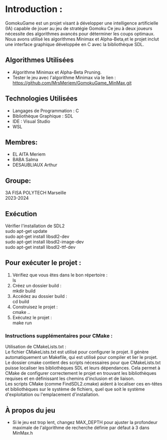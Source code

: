 # **Introduction :**

GomokuGame est un projet visant à développer une intelligence artificielle (IA) 
capable de jouer au jeu de stratégie Gomoku Ce jeu à deux joueurs nécessite des 
algorithmes avancés pour déterminer les coups optimaux. Nous avons utilisé les algorithmes 
Minimax et Alpha-Beta,et le projet inclut une interface graphique développée en C avec 
la bibliothèque SDL.  

##  Algorithmes Utilisées
- Algorithme Minimax et Alpha-Beta Pruning.
- Tester le jeu avec l'algorithme Minimax via le lien :
  https://github.com/MrsMeriem/GomokuGame_MinMax.git
  
## Technologies Utilisées  
- Langages de Programmation : C   
- Bibliothèque Graphique : SDL   
- IDE : Visual Studio   
- WSL

## Membres:  
- EL AITA Meriem   
- BABA Salma   
- DESAUBLIAUX Arthur  
## Groupe:    
3A FISA POLYTECH Marseille  
2023-2024   
   
## Exécution  
Vérifier l'installation de SDL2   
sudo apt-get update   
sudo apt-get install libsdl2-dev   
sudo apt-get install libsdl2-image-dev   
sudo apt-get install libsdl2-ttf-dev   


## Pour exécuter le projet :   
1. Vérifiez que vous êtes dans le bon répertoire :  
ls 
3. Créez un dossier build :  
mkdir build
4. Accédez au dossier build :    
cd build   
5. Construisez le projet :     
cmake ..   
6. Exécutez le projet :   
make run

### Instructions supplémentaires pour CMake :   
Utilisation de CMakeLists.txt :   
Le fichier CMakeLists.txt est utilisé pour configurer le projet. Il génère automatiquement un Makefile,
qui est utilisé pour compiler et lier le projet.   
Le dossier cmake contient des scripts nécessaires pour que CMakeLists.txt puisse localiser les bibliothèques 
SDL et leurs dépendances. Cela permet à CMake de configurer correctement le projet en trouvant les bibliothèques 
requises et en définissant les chemins d'inclusion et de liaison.   
Les scripts CMake (comme FindSDL2.cmake) aident à localiser ces en-têtes et bibliothèques sur le système de fichiers,
quel que soit le système d'exploitation ou l'emplacement d'installation.   

## À propos du jeu   
- Si le jeu est trop lent, changez MAX_DEPTH pour ajuster la profondeur maximale de l'algorithme de recherche définie par défaut à 3 dans MinMax.h

